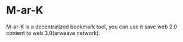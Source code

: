 # M-ar-K

M-ar-K is a decentralized bookmark tool, you can use it save web 2.0 content to web 3.0(arweave network).
